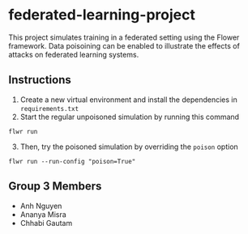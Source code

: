 # federated-learning-project

This project simulates training in a federated setting using the Flower framework. Data poisoining can be enabled to illustrate the effects of attacks on federated learning systems.

## Instructions

1. Create a new virtual environment and install the dependencies in `requirements.txt`
2. Start the regular unpoisoned simulation by running this command

```
flwr run
```

3. Then, try the poisoned simulation by overriding the `poison` option

```
flwr run --run-config "poison=True"
```

## Group 3 Members

- Anh Nguyen
- Ananya Misra
- Chhabi Gautam
